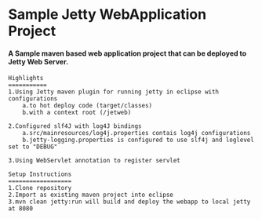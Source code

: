 # Sample Jetty WebApplication Project
#### A Sample maven based web application project that can be deployed to Jetty Web Server.
	
	Highlights
	===========
	1.Using Jetty maven plugin for running jetty in eclipse with configurations
		a.to hot deploy code (target/classes)
		b.with a context root (/jetweb)

	2.Configured slf4J with log4J bindings
		a.src/mainresources/log4j.properties contais log4j configurations
		b.jetty-logging.properties is configured to use slf4j and loglevel set to "DEBUG"

	3.Using WebServlet annotation to register servlet

	Setup Instructions
	==================
	1.Clone repository
	2.Import as existing maven project into eclipse
	3.mvn clean jetty:run will build and deploy the webapp to local jetty at 8080


